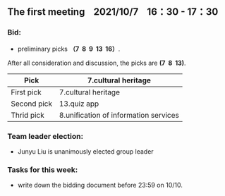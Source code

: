 ## The first meeting &nbsp;&nbsp;  2021/10/7   &nbsp;&nbsp; 16：30 - 17：30
### Bid: 

* preliminary picks **（7 &nbsp;8 &nbsp;9 &nbsp;13 &nbsp;16）**.

After all consideration and discussion, the picks are **(7&nbsp; 8&nbsp; 13)**.


| Pick | 7.cultural heritage |
|---|---|
| First pick | 7.cultural heritage |
| Second pick | 13.quiz app |
| Thrid pick | 8.unification of information services|


### Team leader election:
* Junyu Liu is unanimously elected group leader

### Tasks for this week:
 * write down the bidding document before 23:59 on 10/10.  
